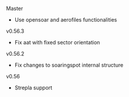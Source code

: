 Master
- Use opensoar and aerofiles functionalities

v0.56.3
- Fix aat with fixed sector orientation

v0.56.2
- Fix changes to soaringspot internal structure

v0.56
- Strepla support

